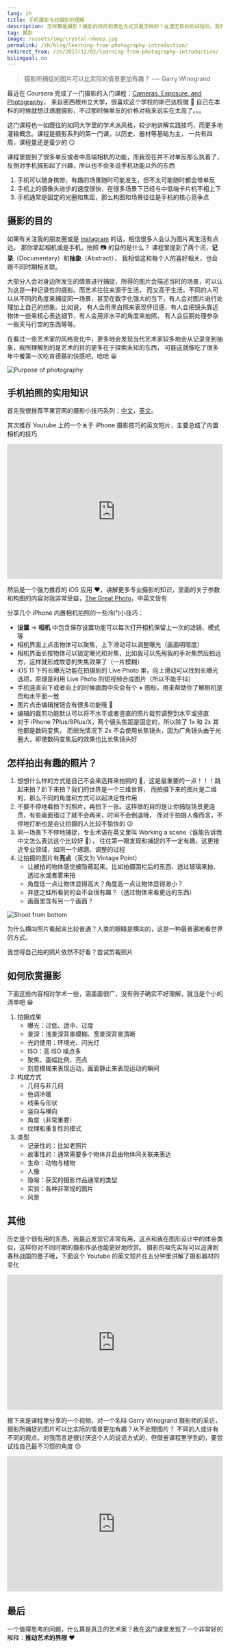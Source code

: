 ```yaml
---
lang: zh
title: 手机摄影与对摄影的理解
description: 怎样算是摄影？摄影的目的和表达方式又是怎样的？在漫无目的的试验后，我开始了摄影入门的学习，来一窥学术派对摄影的理解
tag: 摄影
image: /assets/img/crystal-sheep.jpg
permalink: /zh/blog/learning-from-photography-introduction/
redirect_from: /zh/2017/12/02/learning-from-photography-introduction/
bilingual: no
---
```


> 摄影所捕捉的图片可以比实际的情景更加有趣？ --- Garry Winogrand

最近在 Coursera 完成了一门摄影的入门课程：[Cameras, Exposure, and Photography](https://www.coursera.org/learn/exposure-photography/)，
来自密西根州立大学，很喜欢这个学校的斯巴达校徽 :metal: 自己在本科的时候就想过琢磨摄影，不过那时候单反的价格对我来说实在太高了。。。

这门课程也一如既往的如同大学里的学术派风格，较少地讲解实践技巧，而更多地灌输概念。课程是摄影系列的第一门课，以历史、器材等基础为主，
一共有四周，课程量还是蛮少的 :smirk:

课程里提到了很多单反或者中高端相机的功能，而我现在并不对单反那么执着了，反倒对手机摄影起了兴趣，所以也不会多说手机功能以外的东西
1. 手机可以随身携带，有趣的场景随时可能发生，但不太可能随时都会带单反
2. 手机上的摄像头进步的速度很快，在很多场景下已经与中低端卡片机不相上下
3. 手机通常是固定的光圈和焦距，那么构图和场景往往是手机的核心竞争点

## 摄影的目的

如果有关注我的朋友圈或是 [instagram](https://www.instagram.com/willowcheng/) 的话，相信很多人会认为图片离生活有点远。
那你拿起相机或是手机，拍照 📷 的目的是什么？ 课程里提到了两个词，**记录**（Documentary）和**抽象**（Abstract），
我相信这和每个人的喜好相关，也会跟不同时期相关联。

大部分人会对身边所发生的情景进行捕捉，所得的图片会描述当时的场景，可以认为这是一种记录性的摄影。而艺术往往来源于生活，
而又高于生活。不同的人可以从不同的角度来捕捉同一场景，甚至在数字化强大的当下，有人会对图片进行处理加上自己的想象。比如说，
有人会用黑白照来表现怀旧感，有人会把镜头靠近物体一些来核心表达细节，有人会用非水平的角度来拍照，
有人会后期处理参杂一些天马行空的东西等等。

在看过一些艺术家的风格变化中，更多地会发现当代艺术家较多地会从记录变到抽象，我所理解到的是艺术的目的更多在于探索未知的东西，
可能这就像吃了很多年中餐第一次吃肯德基的快感吧，哈哈 :grinning:

![Purpose of photography](https://www.chasejarvis.com/wp-content/uploads/2014/09/10476598_10152125015840978_5016245040104104658_o.jpg)

## 手机拍照的实用知识

首先我很推荐苹果官网的摄影小技巧系列：[中文](https://www.apple.com/cn/iphone/photography-how-to/)，[英文](https://www.apple.com/iphone/photography-how-to/)。

其次推荐 Youtube 上的一个关于 iPhone 摄影技巧的英文短片，主要总结了内置相机的技巧
<p><iframe width="100%" height="315" src="https://www.youtube.com/embed/KfVG_2n-iTM?rel=0" frameborder="0" allowfullscreen></iframe></p>

然后是一个强力推荐的 iOS 应用 :heart:，讲解更多专业摄影的知识，里面的关于参数和构图的内容对我非常受益，[The Great Photo](https://itunes.apple.com/app/the-great-photo-app/id766214869?mt=8)，中英文皆有

分享几个 iPhone 内置相机拍照的一些冷门小技巧：
- **设置** -> **相机** 中包含保存设置功能可以每次打开相机保留上一次的滤镜、模式等
- 相机界面上点击物体可以聚焦，上下滑动可以调整曝光（画面明暗度）
- 相机界面长按物体可以锁定曝光和对焦，比如我可以先用我的手对焦然后拍远方，这样就形成故意的失焦效果了（一片模糊）
- iOS 11 下的长曝光功能在拍摄到的 Live Photo 里，向上滑动可以找到长曝光选项，原理是利用 Live Photo 的短视频合成图片（所以不能手抖）
- 手机竖直向下或者向上的时候画面中央会有个 **+** 图标，用来帮助你了解相机是否和水平面一致
- 图片点击编辑按钮会有很多功能哦 😬
- 编辑的裁剪功能默认可以将不水平或者竖直的照片裁剪调整到水平或竖直
- 对于 iPhone 7Plus/8Plus/X，两个镜头焦距是固定的，所以除了 1x 和 2x 其他都是数码变焦，
而弱光情况下 2x 不会使用长焦镜头，因为广角镜头由于光圈大，即使数码变焦后的效果也比长焦镜头好 

## 怎样拍出有趣的照片？

1. 想想什么样的方式是自己不会来选择来拍照的 :thinking:，这是最重要的一点！！！跳起来拍？趴下来拍？我们的世界是一个三维世界，
而拍摄下来的图片是二维的，那么不同的角度和方式可以起决定性作用
2. 不要不停地看拍下的照片，再拍下一张。这样做的目的是让你捕捉场景更连贯，有些画面错过了就不会再来，时间不会倒退哦，
而对于拍摄人像而言，不停地打断也是会让拍摄的人比较不愉快的 :wink:
3. 同一场景下不停地捕捉，专业术语在英文里叫 Working a scene（谁能告诉我中文怎么表达这个比较好 :thinking:），
往往第一眼发现和捕捉的不一定有趣，这更接近专业领域，如同一个琢磨、调整的过程
4. 让拍摄的图片有**亮点**（英文为 Vintage Point）
    - 让被拍的物体感觉被隐蔽起来。比如拍摄围栏后的东西、透过玻璃来拍、透过水或者雾来拍
    - 角度低一点让物体显得高大？角度高一点让物体显得渺小？
    - 井底之蛙所看到的会不会很有趣？（透过物体来看更远的东西）
    - 画面里含有另一个画面？

![Shoot from bottom](https://cdn-images-1.medium.com/max/2000/1*1C0Q-CMVdR3WV1IEBrTVww.jpeg)

为什么横向照片看起来比较普通？人类的眼睛是横向的，这是一种最普遍地看世界的方式。

我觉得自己拍的照片依然不好看？尝试剪裁照片

## 如何欣赏摄影

下面这些内容相对学术一些，涵盖面很广，没有例子确实不好理解，就当是个小的清单吧 :grin:

1. 拍摄成果
    - 曝光：过低、适中、过度
    - 景深：浅景深背景模糊、宽景深背景清晰
    - 光的使用：环境光、闪光灯
    - ISO：高 ISO 噪点多
    - 聚焦、画幅比例、亮点
    - 刻意模糊来表现运动，画面静止来表现运动的瞬间
2. 构成方式
    - 几何与非几何
    - 色调冷暖
    - 线条与形状
    - 竖向与横向
    - 角度（非常重要）
    - 纹理和重复性的模式
3. 类型
    - 记录性的：比如老照片
    - 故事性的：通常需要多个物体并且由物体间关联来表达
    - 生命：动物与植物
    - 人像
    - 隐喻：获奖的摄影作品通常的类型
    - 实验：各种非常规的图片
    - 风景

## 其他

历史是个很有用的东西，我最近发现它非常有用，这点和我在图形设计中的体会类似，这样你对不同时期的摄影作品也能更好地欣赏。
摄影的祖先实际可以追溯到春秋战国的墨子哦，下面这个 Youtube 的英文短片在五分钟里讲解了摄影器材的变化
<p><iframe width="100%" height="315" src="https://www.youtube.com/embed/JoxGEymA8ro?rel=0" frameborder="0" allowfullscreen></iframe></p>

接下来是课程里分享的一个视频，对一个名叫 Garry Winogrand 摄影师的采访，摄影所捕捉的图片可以比实际的情景更加有趣？从不处理图片？
不同的人或许有不同的观点，对我而言是很讨厌这个人的说话方式的，但借鉴课程里学到的，要尝试找自己最不习惯的角度 :unamused:
<p><iframe width="100%" height="315" src="https://www.youtube.com/embed/PmwkWV4rwto?rel=0" frameborder="0" allowfullscreen></iframe></p>

## 最后
一个值得思考的问题，什么算是真正的艺术家？我在这门课里发现了一个非常好的解释：**推动艺术的界限** :heart: